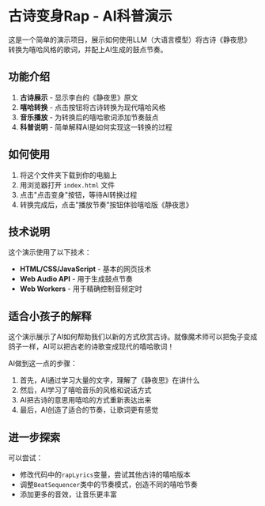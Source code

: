 # 古诗变身Rap - AI科普演示

这是一个简单的演示项目，展示如何使用LLM（大语言模型）将古诗《静夜思》转换为嘻哈风格的歌词，并配上AI生成的鼓点节奏。

## 功能介绍

1. **古诗展示** - 显示李白的《静夜思》原文
2. **嘻哈转换** - 点击按钮将古诗转换为现代嘻哈风格
3. **音乐播放** - 为转换后的嘻哈歌词添加节奏鼓点
4. **科普说明** - 简单解释AI是如何实现这一转换的过程

## 如何使用

1. 将这个文件夹下载到你的电脑上
2. 用浏览器打开 `index.html` 文件
3. 点击"点击变身"按钮，等待AI转换过程
4. 转换完成后，点击"播放节奏"按钮体验嘻哈版《静夜思》

## 技术说明

这个演示使用了以下技术：

- **HTML/CSS/JavaScript** - 基本的网页技术
- **Web Audio API** - 用于生成鼓点节奏
- **Web Workers** - 用于精确控制音频定时

## 适合小孩子的解释

这个演示展示了AI如何帮助我们以新的方式欣赏古诗。就像魔术师可以把兔子变成鸽子一样，AI可以把古老的诗歌变成现代的嘻哈歌词！

AI做到这一点的步骤：
1. 首先，AI通过学习大量的文字，理解了《静夜思》在讲什么
2. 然后，AI学习了嘻哈音乐的风格和说话方式
3. AI把古诗的意思用嘻哈的方式重新表达出来
4. 最后，AI创造了适合的节奏，让歌词更有感觉

## 进一步探索

可以尝试：
- 修改代码中的`rapLyrics`变量，尝试其他古诗的嘻哈版本
- 调整`BeatSequencer`类中的节奏模式，创造不同的嘻哈节奏
- 添加更多的音效，让音乐更丰富 